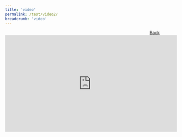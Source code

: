 ```yaml
---
title: 'video'
permalink: /test/video2/
breadcrumb: 'video'
---
```

<a href="_Sharing-Sessions/01a-Livestreams.md" style="float:right;">Back</a>
 <div class="video-container">
<iframe width="560" height="315" src="https://www.youtube.com/embed/TgS6vTnweNU" frameborder="0" allow="accelerometer; autoplay; encrypted-media; gyroscope; picture-in-picture" allowfullscreen></iframe></div>
